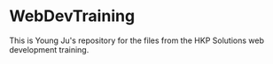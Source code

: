 # WebDevTraining
This is Young Ju's repository for the files from the HKP Solutions web development training.

